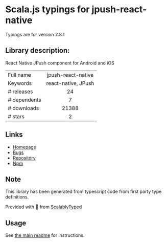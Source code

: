 
# Scala.js typings for jpush-react-native

Typings are for version 2.8.1

## Library description:
React Native JPush component for Android and iOS

|                    |                 |
| ------------------ | :-------------: |
| Full name          | jpush-react-native |
| Keywords           | react-native, JPush |
| # releases         | 24 |
| # dependents       | 7 |
| # downloads        | 21388 |
| # stars            | 2 |

## Links
- [Homepage](https://github.com/jpush/jpush-react-native)
- [Bugs](https://github.com/jpush/jpush-react-native/issues)
- [Repository](https://github.com/jpush/jpush-react-native)
- [Npm](https://www.npmjs.com/package/jpush-react-native)
    


## Note
This library has been generated from typescript code from first party type definitions.

Provided with :purple_heart: from [ScalablyTyped](https://github.com/oyvindberg/ScalablyTyped)

## Usage
See [the main readme](../../readme.md) for instructions.


